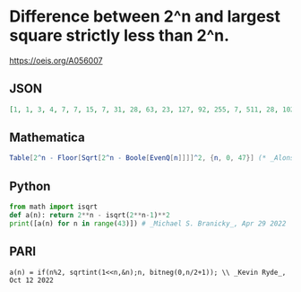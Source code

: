 # Difference between 2^n and largest square strictly less than 2^n\.
https://oeis.org/A056007
## JSON
```JSON
[1, 1, 3, 4, 7, 7, 15, 7, 31, 28, 63, 23, 127, 92, 255, 7, 511, 28, 1023, 112, 2047, 448, 4095, 1792, 8191, 7168, 16383, 5503, 32767, 22012, 65535, 88048, 131071, 166831, 262143, 296599, 524287, 444943, 1048575, 296863, 2097151, 1187452, 4194303]
```
## Mathematica
```Mathematica
Table[2^n - Floor[Sqrt[2^n - Boole[EvenQ[n]]]]^2, {n, 0, 47}] (* _Alonso del Arte_, Apr 28 2022 *)
```
## Python
```Python
from math import isqrt
def a(n): return 2**n - isqrt(2**n-1)**2
print([a(n) for n in range(43)]) # _Michael S. Branicky_, Apr 29 2022
```
## PARI
```PARI
a(n) = if(n%2, sqrtint(1<<n,&n);n, bitneg(0,n/2+1)); \\ _Kevin Ryde_, Oct 12 2022
```
